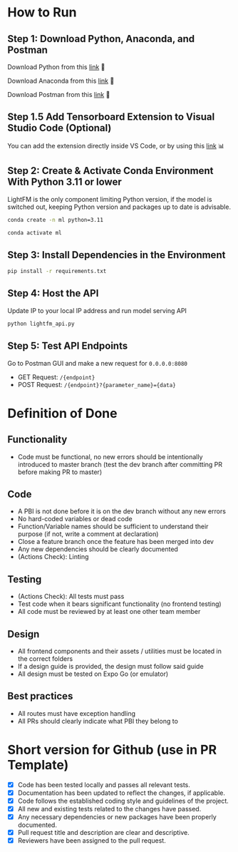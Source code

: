 # How to Run

## Step 1: Download Python, Anaconda, and Postman
Download Python from this [link](https://www.python.org/downloads) 🐍

Download Anaconda from this [link](https://docs.anaconda.com/free/anaconda/install/mac-os/) 🌳

Download Postman from this [link](https://www.postman.com/downloads/) 👷

## Step 1.5 Add Tensorboard Extension to Visual Studio Code (Optional)
You can add the extension directly inside VS Code, or by using this [link](https://marketplace.visualstudio.com/items?itemName=ms-toolsai.tensorboard) 📊

## Step 2: Create & Activate Conda Environment With Python 3.11 or lower
LightFM is the only component limiting Python version, if the model is switched out, keeping Python version and packages up to date is advisable.
```bash
conda create -n ml python=3.11
```
```bash
conda activate ml
```

## Step 3: Install Dependencies in the Environment
```bash
pip install -r requirements.txt
```

## Step 4: Host the API
Update IP to your local IP address and run model serving API
```bash
python lightfm_api.py
```

## Step 5: Test API Endpoints
Go to Postman GUI and make a new request for `0.0.0.0:8080`
- GET Request: `/{endpoint}`
- POST Request: `/{endpoint}?{parameter_name}={data}`

# Definition of Done
## Functionality
- Code must be functional, no new errors should be intentionally introduced to master branch (test the dev branch after committing PR before making PR to master)
  
## Code
- A PBI is not done before it is on the dev branch without any new errors
- No hard-coded variables or dead code
- Function/Variable names should be sufficient to understand their purpose (if not, write a comment at declaration)
- Close a feature branch once the feature has been merged into dev
- Any new dependencies should be clearly documented
- (Actions Check): Linting

## Testing
- (Actions Check): All tests must pass
- Test code when it bears significant functionality (no frontend testing)
- All code must be reviewed by at least one other team member

## Design
- All frontend components and their assets / utilities must be located in the correct folders
- If a design guide is provided, the design must follow said guide
- All design must be tested on Expo Go (or emulator)
  
## Best practices
- All routes must have exception handling
- All PRs should clearly indicate what PBI they belong to

# Short version for Github (use in PR Template)
- [x] Code has been tested locally and passes all relevant tests.
- [x] Documentation has been updated to reflect the changes, if applicable.
- [x] Code follows the established coding style and guidelines of the project.
- [x] All new and existing tests related to the changes have passed. 
- [x] Any necessary dependencies or new packages have been properly documented.
- [x] Pull request title and description are clear and descriptive.
- [x] Reviewers have been assigned to the pull request.